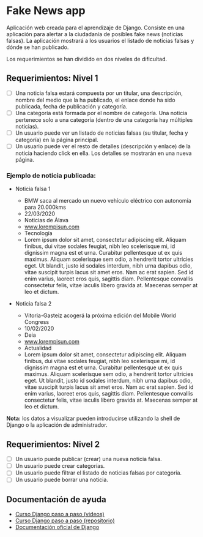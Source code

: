 # Fake News app
Aplicación web creada para el aprendizaje de Django.
Consiste en una aplicación para alertar a la ciudadanía de posibles fake news (noticias falsas). La aplicación mostrará a los usuarios el listado de noticias falsas y dónde se han publicado.

Los requerimientos se han dividido en dos niveles de dificultad.

## Requerimientos: Nivel 1

-   [ ] Una noticia falsa estará compuesta por un titular, una descripción, nombre del medio que la ha publicado, el enlace donde ha sido publicada, fecha de publicación y categoría.
-   [ ] Una categoría está formada por el nombre de categoría. Una noticia pertenece solo a una categoría (dentro de una categoría hay múltiples noticias).
-   [ ] Un usuario puede ver un listado de noticias falsas (su titular, fecha y categoría) en la página principal.
-   [ ] Un usuario puede ver el resto de detalles (descripción y enlace) de la noticia haciendo click en ella. Los detalles se mostrarán en una nueva página.

### Ejemplo de noticia publicada:

* Noticia falsa 1
  - BMW saca al mercado un nuevo vehículo eléctrico con autonomía para 20.000kms
  - 22/03/2020
  - Noticias de Álava
  - www.lorempisun.com
  - Tecnología
  - Lorem ipsum dolor sit amet, consectetur adipiscing elit. Aliquam finibus, dui vitae sodales feugiat, nibh leo scelerisque mi, id dignissim magna est et urna. Curabitur pellentesque ut ex quis maximus. Aliquam scelerisque sem odio, a hendrerit tortor ultricies eget. Ut blandit, justo id sodales interdum, nibh urna dapibus odio, vitae suscipit turpis lacus sit amet eros. Nam ac erat sapien. Sed id enim varius, laoreet eros quis, sagittis diam. Pellentesque convallis consectetur felis, vitae iaculis libero gravida at. Maecenas semper at leo et dictum. 

* Noticia falsa 2
  - Vitoria-Gasteiz acogerá la próxima edición del Mobile World Congress
  - 10/02/2020
  - Deia
  - www.lorempisun.com
  - Actualidad
  - Lorem ipsum dolor sit amet, consectetur adipiscing elit. Aliquam finibus, dui vitae sodales feugiat, nibh leo scelerisque mi, id dignissim magna est et urna. Curabitur pellentesque ut ex quis maximus. Aliquam scelerisque sem odio, a hendrerit tortor ultricies eget. Ut blandit, justo id sodales interdum, nibh urna dapibus odio, vitae suscipit turpis lacus sit amet eros. Nam ac erat sapien. Sed id enim varius, laoreet eros quis, sagittis diam. Pellentesque convallis consectetur felis, vitae iaculis libero gravida at. Maecenas semper at leo et dictum. 

**Nota:** los datos a visualizar pueden introducirse utilizando la shell de Django o la aplicación de administrador.

## Requerimientos: Nivel 2
-   [ ] Un usuario puede publicar (crear) una nueva noticia falsa.
-   [ ] Un usuario puede crear categorías.
-   [ ] Un usuario puede filtrar el listado de noticias falsas por categoría.
-   [ ] Un usuario puede borrar una noticia.

## Documentación de ayuda
-   [Curso Django paso a paso (videos)](https://www.youtube.com/playlist?list=PL8ZnVqiE4oiY6fh6_vvNKwkxfutf3CiMY)
-   [Curso Django paso a paso (repositorio)](https://developers.themoviedb.org/3)
-   [Documentación oficial de Django](https://docs.djangoproject.com/en/3.0/)

